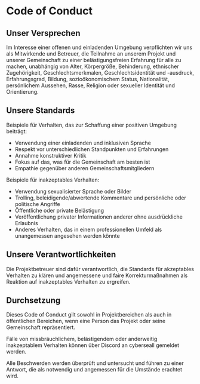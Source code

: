 # Code of Conduct

## Unser Versprechen

Im Interesse einer offenen und einladenden Umgebung verpflichten wir uns als Mitwirkende und Betreuer, die Teilnahme an unserem Projekt und unserer Gemeinschaft zu einer belästigungsfreien Erfahrung für alle zu machen, unabhängig von Alter, Körpergröße, Behinderung, ethnischer Zugehörigkeit, Geschlechtsmerkmalen, Geschlechtsidentität und -ausdruck, Erfahrungsgrad, Bildung, sozioökonomischem Status, Nationalität, persönlichem Aussehen, Rasse, Religion oder sexueller Identität und Orientierung.

## Unsere Standards

Beispiele für Verhalten, das zur Schaffung einer positiven Umgebung beiträgt:

* Verwendung einer einladenden und inklusiven Sprache
* Respekt vor unterschiedlichen Standpunkten und Erfahrungen
* Annahme konstruktiver Kritik
* Fokus auf das, was für die Gemeinschaft am besten ist
* Empathie gegenüber anderen Gemeinschaftsmitgliedern

Beispiele für inakzeptables Verhalten:

* Verwendung sexualisierter Sprache oder Bilder
* Trolling, beleidigende/abwertende Kommentare und persönliche oder politische Angriffe
* Öffentliche oder private Belästigung
* Veröffentlichung privater Informationen anderer ohne ausdrückliche Erlaubnis
* Anderes Verhalten, das in einem professionellen Umfeld als unangemessen angesehen werden könnte

## Unsere Verantwortlichkeiten

Die Projektbetreuer sind dafür verantwortlich, die Standards für akzeptables Verhalten zu klären und angemessene und faire Korrekturmaßnahmen als Reaktion auf inakzeptables Verhalten zu ergreifen.

## Durchsetzung

Dieses Code of Conduct gilt sowohl in Projektbereichen als auch in öffentlichen Bereichen, wenn eine Person das Projekt oder seine Gemeinschaft repräsentiert.

Fälle von missbräuchlichem, belästigendem oder anderweitig inakzeptablem Verhalten können über Discord an cyberseall gemeldet werden.

Alle Beschwerden werden überprüft und untersucht und führen zu einer Antwort, die als notwendig und angemessen für die Umstände erachtet wird.
